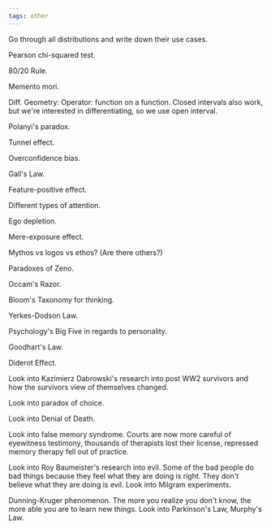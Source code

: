 ```yaml
---
tags: other
---
```


Go through all distributions and write down their use cases.

Pearson chi-squared test.

80/20 Rule.

Memento mori.

Diff. Geometry:
Operator: function on a function.
Closed intervals also work, but we're interested in differentiating, so we use open interval.

Polanyi's paradox.

Tunnel effect.

Overconfidence bias.

Gall's Law.

Feature-positive effect.

Different types of attention.

Ego depletion.

Mere-exposure effect.

Mythos vs logos vs ethos? (Are there others?)

Paradoxes of Zeno.

Occam's Razor.

Bloom's Taxonomy for thinking.

Yerkes-Dodson Law.

Psychology's Big Five in regards to personality.

Goodhart's Law.

Diderot Effect.

Look into Kazimierz Dabrowski's research into post WW2 survivors and how the survivors view of themselves changed.

Look into paradox of choice.

Look into Denial of Death.

Look into false memory syndrome. Courts are now more careful of eyewitness testimony, thousands of therapists lost their license, repressed memory therapy fell out of practice.

Look into Roy Baumeister's research into evil. Some of the bad people do bad things because they feel what they are doing is right. They don't believe what they are doing is evil. Look into Milgram experiments.

Dunning-Kruger phenomenon. The more you realize you don't know, the more able you are to learn new things. Look into Parkinson's Law, Murphy's Law.
